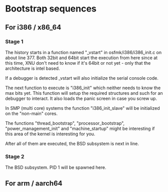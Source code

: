 # Bootstrap sequences

## For i386 / x86_64


### Stage 1

The history starts in a function named "_vstart" in osfmk/i386/i386_init.c on about line 377. Both 32bit and 64bit start the execution from here since at this time, XNU don't need to know if it's 64bit or not yet - only that the architecture is intel based.

If a debugger is detected _vstart will also initialize the serial console code.

The next function to execute is "i386_init" which neither needs to know the max bits yet. This function will setup the required structures and such for an debugger to interact. It also loads the panic screen in case you screw up.

In SMP (multi core) systems the function "i386_init_slave" will be initialized on the "non-main" cores.

The functions "thread_bootstrap", "processor_bootstrap", "power_management_init" and "machine_startup" might be interesting if this area of the kernel is interesting for you.

After all of them are executed, the BSD subsystem is next in line.

### Stage 2

The BSD subsystem. PID 1 will be spawned here.



## For arm / aarch64
